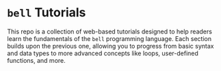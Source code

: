 # `bell` Tutorials

This repo is a collection of web-based tutorials designed to help readers learn the fundamentals of the `bell` programming language. Each section builds upon the previous one, allowing you to progress from basic syntax and data types to more advanced concepts like loops, user-defined functions, and more.
